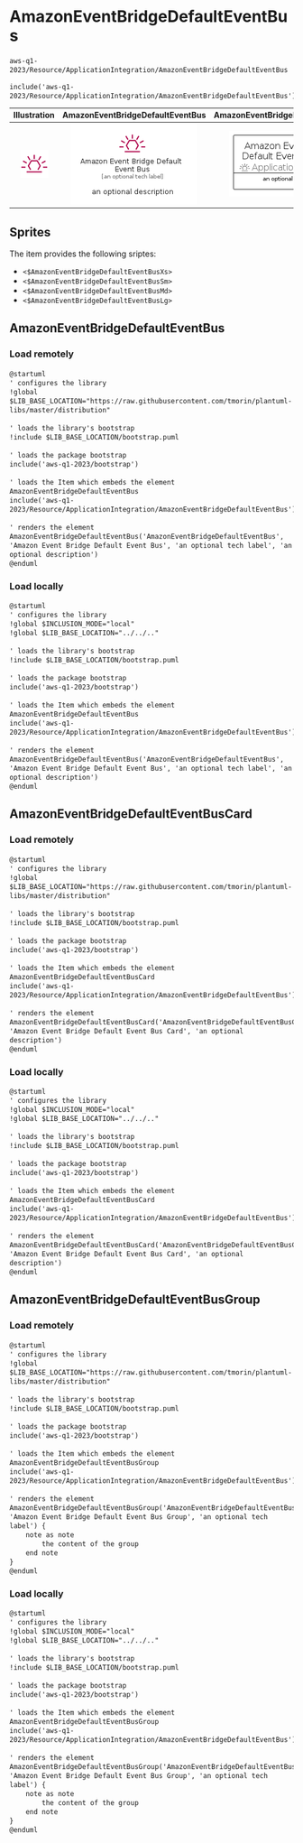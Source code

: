 # AmazonEventBridgeDefaultEventBus


```text
aws-q1-2023/Resource/ApplicationIntegration/AmazonEventBridgeDefaultEventBus
```

```text
include('aws-q1-2023/Resource/ApplicationIntegration/AmazonEventBridgeDefaultEventBus')
```



| Illustration | AmazonEventBridgeDefaultEventBus | AmazonEventBridgeDefaultEventBusCard | AmazonEventBridgeDefaultEventBusGroup |
| :---: | :---: | :---: | :---: |
| ![illustration for Illustration](../../../aws-q1-2023/Resource/ApplicationIntegration/AmazonEventBridgeDefaultEventBus.png) | ![illustration for AmazonEventBridgeDefaultEventBus](../../../aws-q1-2023/Resource/ApplicationIntegration/AmazonEventBridgeDefaultEventBus.Local.png) | ![illustration for AmazonEventBridgeDefaultEventBusCard](../../../aws-q1-2023/Resource/ApplicationIntegration/AmazonEventBridgeDefaultEventBusCard.Local.png) | ![illustration for AmazonEventBridgeDefaultEventBusGroup](../../../aws-q1-2023/Resource/ApplicationIntegration/AmazonEventBridgeDefaultEventBusGroup.Local.png) |



## Sprites
The item provides the following sriptes:

- `<$AmazonEventBridgeDefaultEventBusXs>`
- `<$AmazonEventBridgeDefaultEventBusSm>`
- `<$AmazonEventBridgeDefaultEventBusMd>`
- `<$AmazonEventBridgeDefaultEventBusLg>`





## AmazonEventBridgeDefaultEventBus

### Load remotely
```plantuml
@startuml
' configures the library
!global $LIB_BASE_LOCATION="https://raw.githubusercontent.com/tmorin/plantuml-libs/master/distribution"

' loads the library's bootstrap
!include $LIB_BASE_LOCATION/bootstrap.puml

' loads the package bootstrap
include('aws-q1-2023/bootstrap')

' loads the Item which embeds the element AmazonEventBridgeDefaultEventBus
include('aws-q1-2023/Resource/ApplicationIntegration/AmazonEventBridgeDefaultEventBus')

' renders the element
AmazonEventBridgeDefaultEventBus('AmazonEventBridgeDefaultEventBus', 'Amazon Event Bridge Default Event Bus', 'an optional tech label', 'an optional description')
@enduml
```

### Load locally
```plantuml
@startuml
' configures the library
!global $INCLUSION_MODE="local"
!global $LIB_BASE_LOCATION="../../.."

' loads the library's bootstrap
!include $LIB_BASE_LOCATION/bootstrap.puml

' loads the package bootstrap
include('aws-q1-2023/bootstrap')

' loads the Item which embeds the element AmazonEventBridgeDefaultEventBus
include('aws-q1-2023/Resource/ApplicationIntegration/AmazonEventBridgeDefaultEventBus')

' renders the element
AmazonEventBridgeDefaultEventBus('AmazonEventBridgeDefaultEventBus', 'Amazon Event Bridge Default Event Bus', 'an optional tech label', 'an optional description')
@enduml
```

## AmazonEventBridgeDefaultEventBusCard

### Load remotely
```plantuml
@startuml
' configures the library
!global $LIB_BASE_LOCATION="https://raw.githubusercontent.com/tmorin/plantuml-libs/master/distribution"

' loads the library's bootstrap
!include $LIB_BASE_LOCATION/bootstrap.puml

' loads the package bootstrap
include('aws-q1-2023/bootstrap')

' loads the Item which embeds the element AmazonEventBridgeDefaultEventBusCard
include('aws-q1-2023/Resource/ApplicationIntegration/AmazonEventBridgeDefaultEventBus')

' renders the element
AmazonEventBridgeDefaultEventBusCard('AmazonEventBridgeDefaultEventBusCard', 'Amazon Event Bridge Default Event Bus Card', 'an optional description')
@enduml
```

### Load locally
```plantuml
@startuml
' configures the library
!global $INCLUSION_MODE="local"
!global $LIB_BASE_LOCATION="../../.."

' loads the library's bootstrap
!include $LIB_BASE_LOCATION/bootstrap.puml

' loads the package bootstrap
include('aws-q1-2023/bootstrap')

' loads the Item which embeds the element AmazonEventBridgeDefaultEventBusCard
include('aws-q1-2023/Resource/ApplicationIntegration/AmazonEventBridgeDefaultEventBus')

' renders the element
AmazonEventBridgeDefaultEventBusCard('AmazonEventBridgeDefaultEventBusCard', 'Amazon Event Bridge Default Event Bus Card', 'an optional description')
@enduml
```

## AmazonEventBridgeDefaultEventBusGroup

### Load remotely
```plantuml
@startuml
' configures the library
!global $LIB_BASE_LOCATION="https://raw.githubusercontent.com/tmorin/plantuml-libs/master/distribution"

' loads the library's bootstrap
!include $LIB_BASE_LOCATION/bootstrap.puml

' loads the package bootstrap
include('aws-q1-2023/bootstrap')

' loads the Item which embeds the element AmazonEventBridgeDefaultEventBusGroup
include('aws-q1-2023/Resource/ApplicationIntegration/AmazonEventBridgeDefaultEventBus')

' renders the element
AmazonEventBridgeDefaultEventBusGroup('AmazonEventBridgeDefaultEventBusGroup', 'Amazon Event Bridge Default Event Bus Group', 'an optional tech label') {
    note as note
        the content of the group
    end note
}
@enduml
```

### Load locally
```plantuml
@startuml
' configures the library
!global $INCLUSION_MODE="local"
!global $LIB_BASE_LOCATION="../../.."

' loads the library's bootstrap
!include $LIB_BASE_LOCATION/bootstrap.puml

' loads the package bootstrap
include('aws-q1-2023/bootstrap')

' loads the Item which embeds the element AmazonEventBridgeDefaultEventBusGroup
include('aws-q1-2023/Resource/ApplicationIntegration/AmazonEventBridgeDefaultEventBus')

' renders the element
AmazonEventBridgeDefaultEventBusGroup('AmazonEventBridgeDefaultEventBusGroup', 'Amazon Event Bridge Default Event Bus Group', 'an optional tech label') {
    note as note
        the content of the group
    end note
}
@enduml
```

